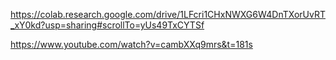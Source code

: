 https://colab.research.google.com/drive/1LFcri1CHxNWXG6W4DnTXorUvRT_xY0kd?usp=sharing#scrollTo=yUs49TxCYTSf


https://www.youtube.com/watch?v=cambXXq9mrs&t=181s